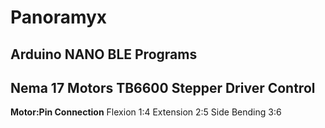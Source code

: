 # Panoramyx
Arduino NANO BLE Programs 
-------------------------
Nema 17 Motors 
TB6600 Stepper Driver Control
------------------------------
**Motor:Pin Connection**
Flexion
1:4
Extension
2:5
Side Bending
3:6
